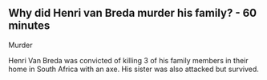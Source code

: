 ## Why did Henri van Breda murder his family? - 60 minutes

Murder

Henri Van Breda was convicted of killing 3 of his family members in their home in South Africa with an axe. His sister was also attacked but survived.